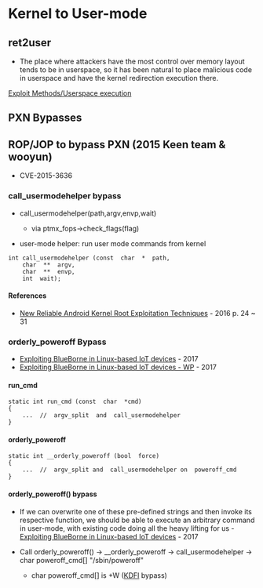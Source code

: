 # Kernel to User-mode
## ret2user

* The place where attackers have the most control over memory layout tends to be in userspace, so it has been natural to place malicious code in userspace and have the kernel redirection execution there.

[Exploit Methods/Userspace execution](https://kernsec.org/wiki/index.php/Exploit_Methods/Userspace_execution)



## PXN Bypasses

## ROP/JOP to bypass PXN (2015 Keen team & wooyun)

* CVE-2015-3636


### call_usermodehelper bypass
* call_usermodehelper(path,argv,envp,wait)
   * via ptmx_fops->check_flags(flag)

* user-mode​​ helper: run user mode commands from kernel
```
int​ call_usermodehelper​ (const​ ​ char​ ​ *​ ​ path,
    char​ ​ **​ ​ argv,
    char​ ​ **​ ​ envp,
    int​ ​ wait); 
```

#### References

* [New Reliable Android Kernel Root Exploitation Techniques](http://powerofcommunity.net/poc2016/x82.pdf) - 2016
   p. 24 ~ 31
   
### orderly_poweroff​ Bypass

* [Exploiting BlueBorne in Linux-based IoT devices](https://go.armis.com/hubfs/ExploitingBlueBorneLinuxBasedIoTDevices.pdf) - 2017
* [Exploiting BlueBorne in Linux-based IoT devices - WP](https://www.blackhat.com/docs/eu-17/materials/eu-17-Seri-BlueBorne-A-New-Class-Of-Airborne-Attacks-Compromising-Any-Bluetooth-Enabled-Linux-IoT-Device-wp.pdf) - 2017


#### run_cmd

```
static​ int​ run_cmd​ (const​ ​ char​ ​ *cmd)
{
    ...​ ​ //​ ​ argv_split​ ​ and​ ​ call_usermodehelper 
} 
```

#### orderly_poweroff​

```
static​ int​ __orderly_poweroff​ (bool​ ​ force) 
{ 
    ...​ ​ //​ ​ argv_split​ and​ ​ call_usermodehelper​ on​ ​ poweroff_cmd 
} 
```

#### orderly_poweroff() bypass

* If we can overwrite one of these pre-defined strings and then invoke its respective function, we should be able to execute an arbitrary command in user-mode, with existing code doing all the heavy lifting for us - [Exploiting BlueBorne in Linux-based IoT devices](https://go.armis.com/hubfs/ExploitingBlueBorneLinuxBasedIoTDevices.pdf) - 2017

* Call orderly_poweroff()
   -> __orderly_poweroff -> call_usermodehelper -> char poweroff_cmd[] "/sbin/poweroff"
   * char poweroff_cmd[] is +W ([KDFI](KDFI.md) bypass)
